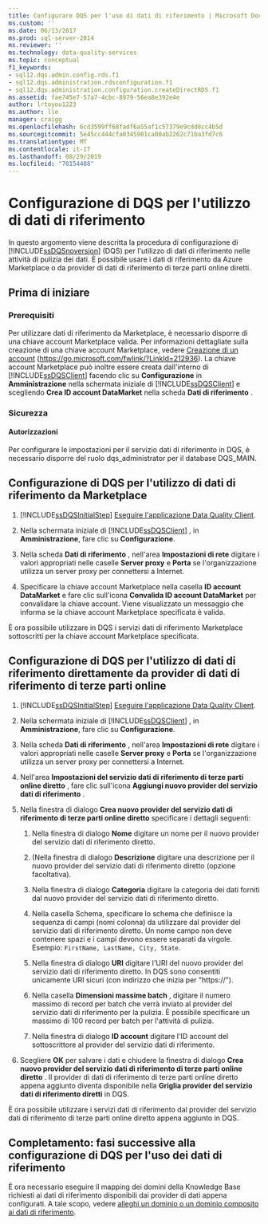 ```yaml
---
title: Configurare DQS per l'uso di dati di riferimento | Microsoft Docs
ms.custom: ''
ms.date: 06/13/2017
ms.prod: sql-server-2014
ms.reviewer: ''
ms.technology: data-quality-services
ms.topic: conceptual
f1_keywords:
- sql12.dqs.admin.config.rds.f1
- sql12.dqs.administration.rdsconfiguration.f1
- sql12.dqs.administration.configuration.createDirectRDS.f1
ms.assetid: fae745e7-57a7-4cbc-8979-56ea8e392e4e
author: lrtoyou1223
ms.author: lle
manager: craigg
ms.openlocfilehash: 6cd3599ff68fadf6a55af1c57379e9cdd8cc4b5d
ms.sourcegitcommit: 5e45cc444cfa0345901ca00ab2262c71ba3fd7c6
ms.translationtype: MT
ms.contentlocale: it-IT
ms.lasthandoff: 08/29/2019
ms.locfileid: "70154488"
---
```

# <a name="configure-dqs-to-use-reference-data"></a>Configurazione di DQS per l'utilizzo di dati di riferimento
  In questo argomento viene descritta la procedura di configurazione di [!INCLUDE[ssDQSnoversion](../includes/ssdqsnoversion-md.md)] (DQS) per l'utilizzo di dati di riferimento nelle attività di pulizia dei dati. È possibile usare i dati di riferimento da Azure Marketplace o da provider di dati di riferimento di terze parti online diretti.  
  
## <a name="before-you-begin"></a>Prima di iniziare  
  
###  <a name="Prerequisites"></a> Prerequisiti  
 Per utilizzare dati di riferimento da Marketplace, è necessario disporre di una chiave account Marketplace valida. Per informazioni dettagliate sulla creazione di una chiave account Marketplace, vedere [Creazione di un account](https://go.microsoft.com/fwlink/?LinkId=212936) (https://go.microsoft.com/fwlink/?LinkId=212936). La chiave account Marketplace può inoltre essere creata dall'interno di [!INCLUDE[ssDQSClient](../includes/ssdqsclient-md.md)] facendo clic su **Configurazione** in **Amministrazione** nella schermata iniziale di [!INCLUDE[ssDQSClient](../includes/ssdqsclient-md.md)] e scegliendo **Crea ID account DataMarket** nella scheda **Dati di riferimento** .  
  
###  <a name="Security"></a> Sicurezza  
  
####  <a name="Permissions"></a> Autorizzazioni  
 Per configurare le impostazioni per il servizio dati di riferimento in DQS, è necessario disporre del ruolo dqs_administrator per il database DQS_MAIN.  
  
##  <a name="Marketplace"></a> Configurazione di DQS per l'utilizzo di dati di riferimento da Marketplace  
  
1.  [!INCLUDE[ssDQSInitialStep](../includes/ssdqsinitialstep-md.md)] [Eseguire l'applicazione Data Quality Client](../../2014/data-quality-services/run-the-data-quality-client-application.md).  
  
2.  Nella schermata iniziale di [!INCLUDE[ssDQSClient](../includes/ssdqsclient-md.md)] , in **Amministrazione**, fare clic su **Configurazione**.  
  
3.  Nella scheda **Dati di riferimento** , nell'area **Impostazioni di rete** digitare i valori appropriati nelle caselle **Server proxy** e **Porta** se l'organizzazione utilizza un server proxy per connettersi a Internet.  
  
4.  Specificare la chiave account Marketplace nella casella **ID account DataMarket** e fare clic sull'icona **Convalida ID account DataMarket** per convalidare la chiave account. Viene visualizzato un messaggio che informa se la chiave account Marketplace specificata è valida.  
  
 È ora possibile utilizzare in DQS i servizi dati di riferimento Marketplace sottoscritti per la chiave account Marketplace specificata.  
  
##  <a name="ThirdParty"></a> Configurazione di DQS per l'utilizzo di dati di riferimento direttamente da provider di dati di riferimento di terze parti online  
  
1.  [!INCLUDE[ssDQSInitialStep](../includes/ssdqsinitialstep-md.md)] [Eseguire l'applicazione Data Quality Client](../../2014/data-quality-services/run-the-data-quality-client-application.md).  
  
2.  Nella schermata iniziale di [!INCLUDE[ssDQSClient](../includes/ssdqsclient-md.md)] , in **Amministrazione**, fare clic su **Configurazione**.  
  
3.  Nella scheda **Dati di riferimento** , nell'area **Impostazioni di rete** digitare i valori appropriati nelle caselle **Server proxy** e **Porta** se l'organizzazione utilizza un server proxy per connettersi a Internet.  
  
4.  Nell'area **Impostazioni del servizio dati di riferimento di terze parti online diretto** , fare clic sull'icona **Aggiungi nuovo provider del servizio dati di riferimento** .  
  
5.  Nella finestra di dialogo **Crea nuovo provider del servizio dati di riferimento di terze parti online diretto** specificare i dettagli seguenti:  
  
    1.  Nella finestra di dialogo **Nome** digitare un nome per il nuovo provider del servizio dati di riferimento diretto.  
  
    2.  (Nella finestra di dialogo **Descrizione** digitare una descrizione per il nuovo provider del servizio dati di riferimento diretto (opzione facoltativa).  
  
    3.  Nella finestra di dialogo **Categoria** digitare la categoria dei dati forniti dal nuovo provider del servizio dati di riferimento diretto.  
  
    4.  Nella casella Schema, specificare lo schema che definisce la sequenza di campi (nomi colonna) da utilizzare dal provider del servizio dati di riferimento diretto. Un nome campo non deve contenere spazi e i campi devono essere separati da virgole. Esempio: `FirstName, LastName, City, State`.  
  
    5.  Nella finestra di dialogo **URI** digitare l'URI del nuovo provider del servizio dati di riferimento diretto. In DQS sono consentiti unicamente URI sicuri (con indirizzo che inizia per "https://").  
  
    6.  Nella casella **Dimensioni massime batch** , digitare il numero massimo di record per batch che verrà inviato al provider del servizio dati di riferimento per la pulizia. È possibile specificare un massimo di 100 record per batch per l'attività di pulizia.  
  
    7.  Nella finestra di dialogo **ID account** digitare l'ID account del sottoscrittore al provider del servizio dati di riferimento.  
  
6.  Scegliere **OK** per salvare i dati e chiudere la finestra di dialogo **Crea nuovo provider del servizio dati di riferimento di terze parti online diretto** . Il provider di dati di riferimento di terze parti online diretto appena aggiunto diventa disponibile nella **Griglia provider del servizio dati di riferimento diretti** in DQS.  
  
 È ora possibile utilizzare i servizi dati di riferimento dal provider del servizio dati di riferimento di terze parti online diretto appena aggiunto in DQS.  
  
##  <a name="FollowUp"></a> Completamento: fasi successive alla configurazione di DQS per l'uso dei dati di riferimento  
 È ora necessario eseguire il mapping dei domini della Knowledge Base richiesti ai dati di riferimento disponibili dai provider di dati appena configurati. A tale scopo, vedere [alleghi un dominio o un dominio composito ai dati di riferimento](../../2014/data-quality-services/attach-a-domain-or-composite-domain-to-reference-data.md).  
  
  
